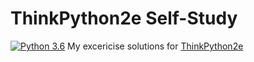 # ThinkPython2e Self-Study
[![Python 3.6](https://img.shields.io/badge/python-3.6-blue.svg)](https://www.python.org/downloads/release/python-360/)
My excericise solutions for [ThinkPython2e](http://greenteapress.com/thinkpython2/html/index.html)

